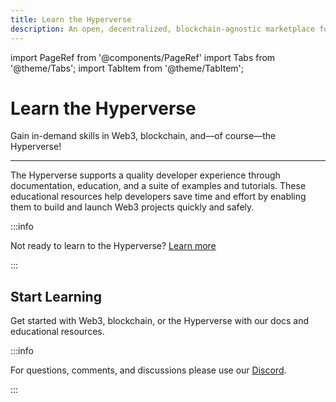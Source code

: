 ```yaml
---
title: Learn the Hyperverse
description: An open, decentralized, blockchain-agnostic marketplace for composable smart contracts
---
```


import PageRef from '@components/PageRef'
import Tabs from '@theme/Tabs';
import TabItem from '@theme/TabItem';

# Learn the Hyperverse

Gain in-demand skills in Web3, blockchain, and—of course—the Hyperverse!

---

The Hyperverse supports a quality developer experience through documentation, education, and a suite of examples and tutorials. These educational resources help developers save time and effort by enabling them to build and launch Web3 projects quickly and safely.

:::info

Not ready to learn to the Hyperverse? [Learn more](../basics/welcome.md)

:::

## Start Learning

Get started with Web3, blockchain, or the Hyperverse with our docs and educational resources.

<PageRef url="web3/overview" pageName="Web3" />
<PageRef url="blockchain/overview" pageName="Blockchain" />
<PageRef url="hyperverse/overview" pageName="Hyperverse" />

:::info

For questions, comments, and discussions please use our [Discord](https://discord.com/invite/uqecGxg).

:::
